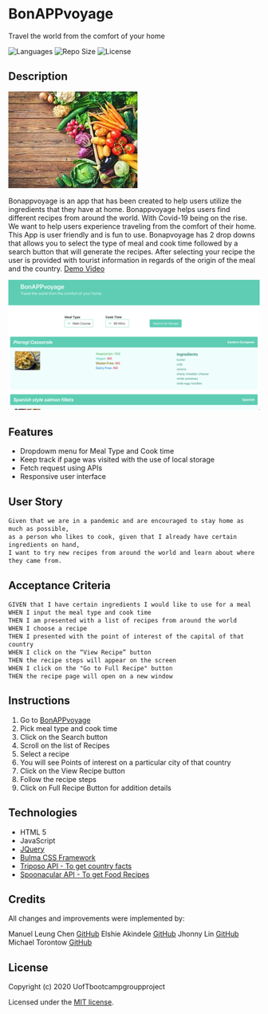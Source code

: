 # BonAPPvoyage
Travel the world from the comfort of your home

![Languages](https://img.shields.io/github/languages/top/UofTbootcampgroupproject/bonAPPvoyage) ![Repo Size](https://img.shields.io/github/repo-size/UofTbootcampgroupproject/bonAPPvoyage) ![License](https://img.shields.io/github/license/UofTbootcampgroupproject/bonAPPvoyage)

## Description

![Food](./assets/images/food-image.jpg)

Bonappvoyage is an app that has been created to help users utilize the ingredients that they have at home. Bonappvoyage helps users find different recipes from around the world. With Covid-19 being on the rise. We want to help users experience traveling from the comfort of their home. This App is user friendly and is fun to use. Bonapvoyage has 2 drop downs that allows you to select the type of meal and cook time followed by a search button that will generate the recipes. After selecting your recipe the user is provided with tourist information in regards of the origin of the meal and the country.
[Demo Video](https://www.youtube.com/watch?v=X3YEamn7x60)

![BonAPPvoyage](./assets/images/BonAPPvoyage.png)

## Features
* Dropdowm menu for Meal Type and Cook time
* Keep track if page was visited with the use of local storage
* Fetch request using APIs
* Responsive user interface

## User Story
```
Given that we are in a pandemic and are encouraged to stay home as much as possible, 
as a person who likes to cook, given that I already have certain ingredients on hand, 
I want to try new recipes from around the world and learn about where they came from.
```

## Acceptance Criteria
```
GIVEN that I have certain ingredients I would like to use for a meal
WHEN I input the meal type and cook time
THEN I am presented with a list of recipes from around the world
WHEN I choose a recipe
THEN I presented with the point of interest of the capital of that country
WHEN I click on the “View Recipe” button
THEN the recipe steps will appear on the screen
WHEN I click on the "Go to Full Recipe" button
THEN the recipe page will open on a new window
```

## Instructions
1. Go to [BonAPPvoyage](https://uoftbootcampgroupproject.github.io/bonAPPvoyage/)
2. Pick meal type and cook time
3. Click on the Search button
4. Scroll on the list of Recipes
5. Select a recipe
6. You will see Points of interest on a particular city of that country
7. Click on the View Recipe button
8. Follow the recipe steps 
9. Click on Full Recipe Button for addition details

## Technologies 
* HTML 5
* JavaScript
* [JQuery](https://jquery.com/)
* [Bulma CSS Framework](https://bulma.io/)
* [Triposo API - To get country facts](https://www.triposo.com/api/documentation/20200803/)
* [Spoonacular API - To get Food Recipes](https://spoonacular.com/food-api)

## Credits
All changes and improvements were implemented by:

Manuel Leung Chen [GitHub](https://github.com/manuelleungchen)
Elshie Akindele [GitHub](https://github.com/elshie21)
Jhonny Lin [GitHub](https://github.com/Jlin72)
Michael Torontow [GitHub](https://github.com/Torontow)


## License
Copyright \(c\) 2020 UofTbootcampgroupproject

Licensed under the [MIT license](https://github.com/UofTbootcampgroupproject/bonAPPvoyage/blob/main/LICENSE).
